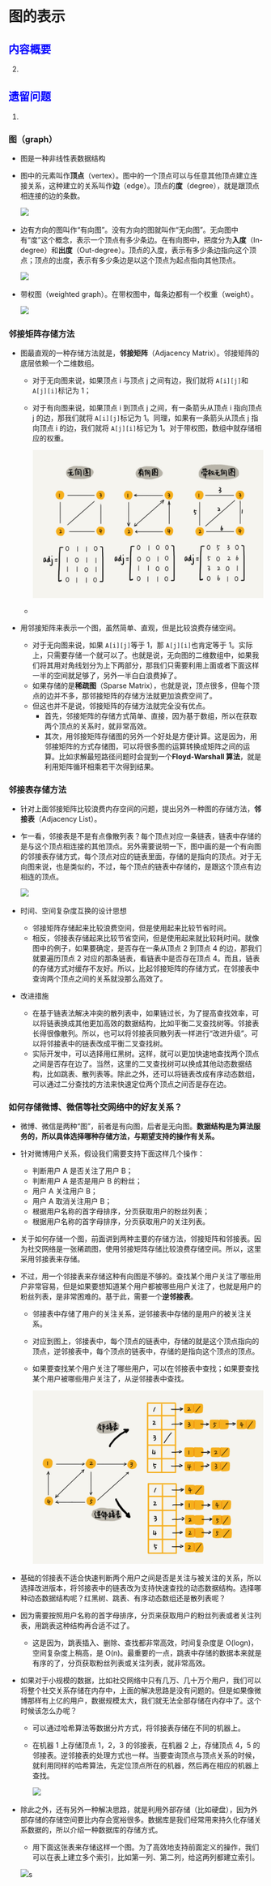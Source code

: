# 图的表示

## <font color = blue>内容概要</font>

2. 

## <font color = blue>遗留问题</font>

1. 





### 图（graph）

+ 图是一种非线性表数据结构

+ 图中的元素叫作**顶点**（vertex）。图中的一个顶点可以与任意其他顶点建立连接关系，这种建立的关系叫作**边**（edge）。顶点的**度**（degree），就是跟顶点相连接的边的条数。

  ![](https://static001.geekbang.org/resource/image/df/af/df85dc345a9726cab0338e68982fd1af.jpg)

+ 边有方向的图叫作“有向图”。没有方向的图就叫作“无向图”。无向图中有“度”这个概念，表示一个顶点有多少条边。在有向图中，把度分为**入度**（In-degree）和**出度**（Out-degree）。顶点的入度，表示有多少条边指向这个顶点；顶点的出度，表示有多少条边是以这个顶点为起点指向其他顶点。

  ![](https://static001.geekbang.org/resource/image/c3/96/c31759a37d8a8719841f347bd479b796.jpg)

+ 带权图（weighted graph）。在带权图中，每条边都有一个权重（weight）。

  ![](https://static001.geekbang.org/resource/image/55/e8/55d7e4806dc47950ae098d959b03ace8.jpg)





### 邻接矩阵存储方法

+ 图最直观的一种存储方法就是，**邻接矩阵**（Adjacency Matrix）。邻接矩阵的底层依赖一个二维数组。

  + 对于无向图来说，如果顶点 i 与顶点 j 之间有边，我们就将 `A[i][j]`和 `A[j][i]`标记为 1；

  + 对于有向图来说，如果顶点 i 到顶点 j 之间，有一条箭头从顶点 i 指向顶点 j 的边，那我们就将 `A[i][j]`标记为 1。同理，如果有一条箭头从顶点 j 指向顶点 i 的边，我们就将 `A[j][i]`标记为 1。对于带权图，数组中就存储相应的权重。

    ![](4.jpg)

  + 

+ 用邻接矩阵来表示一个图，虽然简单、直观，但是比较浪费存储空间。
  + 对于无向图来说，如果 `A[i][j]`等于 1，那 `A[j][i]`也肯定等于 1。实际上，只需要存储一个就可以了。也就是说，无向图的二维数组中，如果我们将其用对角线划分为上下两部分，那我们只需要利用上面或者下面这样一半的空间就足够了，另外一半白白浪费掉了。
  + 如果存储的是**稀疏图**（Sparse Matrix），也就是说，顶点很多，但每个顶点的边并不多，那邻接矩阵的存储方法就更加浪费空间了。
  + 但这也并不是说，邻接矩阵的存储方法就完全没有优点。
    + 首先，邻接矩阵的存储方式简单、直接，因为基于数组，所以在获取两个顶点的关系时，就非常高效。
    + 其次，用邻接矩阵存储图的另外一个好处是方便计算。这是因为，用邻接矩阵的方式存储图，可以将很多图的运算转换成矩阵之间的运算。比如求解最短路径问题时会提到一个**Floyd-Warshall 算法**，就是利用矩阵循环相乘若干次得到结果。



### 邻接表存储方法

+ 针对上面邻接矩阵比较浪费内存空间的问题，提出另外一种图的存储方法，**邻接表**（Adjacency List）。

+ 乍一看，邻接表是不是有点像散列表？每个顶点对应一条链表，链表中存储的是与这个顶点相连接的其他顶点。另外需要说明一下，图中画的是一个有向图的邻接表存储方式，每个顶点对应的链表里面，存储的是指向的顶点。对于无向图来说，也是类似的，不过，每个顶点的链表中存储的，是跟这个顶点有边相连的顶点。

  ![](https://static001.geekbang.org/resource/image/03/94/039bc254b97bd11670cdc4bf2a8e1394.jpg)

+ 时间、空间复杂度互换的设计思想
  + 邻接矩阵存储起来比较浪费空间，但是使用起来比较节省时间。
  + 相反，邻接表存储起来比较节省空间，但是使用起来就比较耗时间。就像图中的例子，如果要确定，是否存在一条从顶点 2 到顶点 4 的边，那我们就要遍历顶点 2 对应的那条链表，看链表中是否存在顶点 4。而且，链表的存储方式对缓存不友好。所以，比起邻接矩阵的存储方式，在邻接表中查询两个顶点之间的关系就没那么高效了。
+ 改进措施
  + 在基于链表法解决冲突的散列表中，如果链过长，为了提高查找效率，可以将链表换成其他更加高效的数据结构，比如平衡二叉查找树等。邻接表长得很像散列。所以，也可以将邻接表同散列表一样进行“改进升级”。可以将邻接表中的链表改成平衡二叉查找树。
  + 实际开发中，可以选择用红黑树。这样，就可以更加快速地查找两个顶点之间是否存在边了。当然，这里的二叉查找树可以换成其他动态数据结构，比如跳表、散列表等。除此之外，还可以将链表改成有序动态数组，可以通过二分查找的方法来快速定位两个顶点之间否是存在边。





### 如何存储微博、微信等社交网络中的好友关系？

+ 微博、微信是两种“图”，前者是有向图，后者是无向图。**数据结构是为算法服务的，所以具体选择哪种存储方法，与期望支持的操作有关系。**

+ 针对微博用户关系，假设我们需要支持下面这样几个操作：

  + 判断用户 A 是否关注了用户 B；
  + 判断用户 A 是否是用户 B 的粉丝；
  + 用户 A 关注用户 B；
  + 用户 A 取消关注用户 B；
  + 根据用户名称的首字母排序，分页获取用户的粉丝列表；
  + 根据用户名称的首字母排序，分页获取用户的关注列表。

+ 关于如何存储一个图，前面讲到两种主要的存储方法，邻接矩阵和邻接表。因为社交网络是一张稀疏图，使用邻接矩阵存储比较浪费存储空间。所以，这里采用邻接表来存储。

+ 不过，用一个邻接表来存储这种有向图是不够的。查找某个用户关注了哪些用户非常容易，但是如果要想知道某个用户都被哪些用户关注了，也就是用户的粉丝列表，是非常困难的。基于此，需要一个**逆邻接表**。

  + 邻接表中存储了用户的关注关系，逆邻接表中存储的是用户的被关注关系。

  + 对应到图上，邻接表中，每个顶点的链表中，存储的就是这个顶点指向的顶点，逆邻接表中，每个顶点的链表中，存储的是指向这个顶点的顶点。

  + 如果要查找某个用户关注了哪些用户，可以在邻接表中查找；如果要查找某个用户被哪些用户关注了，从逆邻接表中查找。

    ![](6.jpg)

+ 基础的邻接表不适合快速判断两个用户之间是否是关注与被关注的关系，所以选择改进版本，将邻接表中的链表改为支持快速查找的动态数据结构。选择哪种动态数据结构呢？红黑树、跳表、有序动态数组还是散列表呢？

+ 因为需要按照用户名称的首字母排序，分页来获取用户的粉丝列表或者关注列表，用跳表这种结构再合适不过了。

  + 这是因为，跳表插入、删除、查找都非常高效，时间复杂度是 O(logn)，空间复杂度上稍高，是 O(n)。最重要的一点，跳表中存储的数据本来就是有序的了，分页获取粉丝列表或关注列表，就非常高效。

+ 如果对于小规模的数据，比如社交网络中只有几万、几十万个用户，我们可以将整个社交关系存储在内存中，上面的解决思路是没有问题的。但是如果像微博那样有上亿的用户，数据规模太大，我们就无法全部存储在内存中了。这个时候该怎么办呢？

  + 可以通过哈希算法等数据分片方式，将邻接表存储在不同的机器上。

  + 在机器 1 上存储顶点 1，2，3 的邻接表，在机器 2 上，存储顶点 4，5 的邻接表。逆邻接表的处理方式也一样。当要查询顶点与顶点关系的时候，就利用同样的哈希算法，先定位顶点所在的机器，然后再在相应的机器上查找。

    ![](08e4f4330a1d88e9fec94b0f2d1bbe2f-1589595909759.jpg)

+ 除此之外，还有另外一种解决思路，就是利用外部存储（比如硬盘），因为外部存储的存储空间要比内存会宽裕很多。数据库是我们经常用来持久化存储关系数据的，所以介绍一种数据库的存储方式。

  + 用下面这张表来存储这样一个图。为了高效地支持前面定义的操作，我们可以在表上建立多个索引，比如第一列、第二列，给这两列都建立索引。

  ![](7339595c631660dc87559bec2ddf928f-1589596038980.jpg)s

  

  



